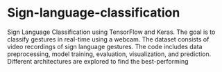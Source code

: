 # Sign-language-classification
 Sign Language Classification using TensorFlow and Keras. The goal is to classify gestures in real-time using a webcam. The dataset consists of video recordings of sign language gestures. The code includes data preprocessing, model training, evaluation, visualization, and prediction. Different architectures are explored to find the best-performing

